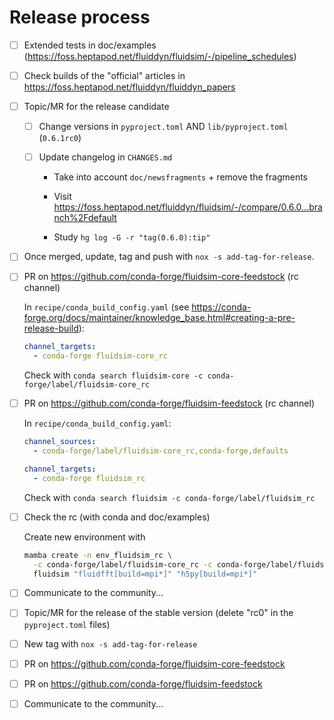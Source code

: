 # Release process

- [ ] Extended tests in doc/examples
  (<https://foss.heptapod.net/fluiddyn/fluidsim/-/pipeline_schedules>)

- [ ] Check builds of the "official" articles in
  <https://foss.heptapod.net/fluiddyn/fluiddyn_papers>

- [ ] Topic/MR for the release candidate

  - [ ] Change versions in `pyproject.toml` AND `lib/pyproject.toml` (`0.6.1rc0`)

  - [ ] Update changelog in `CHANGES.md`

    - Take into account `doc/newsfragments` + remove the fragments

    - Visit
      <https://foss.heptapod.net/fluiddyn/fluidsim/-/compare/0.6.0...branch%2Fdefault>

    - Study `hg log -G -r "tag(0.6.0):tip"`

- [ ] Once merged, update, tag and push with `nox -s add-tag-for-release`.

- [ ] PR on <https://github.com/conda-forge/fluidsim-core-feedstock> (rc channel)

  In `recipe/conda_build_config.yaml` (see
  <https://conda-forge.org/docs/maintainer/knowledge_base.html#creating-a-pre-release-build>):

  ```yaml
  channel_targets:
    - conda-forge fluidsim-core_rc
  ```

  Check with `conda search fluidsim-core -c conda-forge/label/fluidsim-core_rc`

- [ ] PR on <https://github.com/conda-forge/fluidsim-feedstock> (rc channel)

  In `recipe/conda_build_config.yaml`:

  ```yaml
  channel_sources:
    - conda-forge/label/fluidsim-core_rc,conda-forge,defaults

  channel_targets:
    - conda-forge fluidsim_rc
  ```

  Check with `conda search fluidsim -c conda-forge/label/fluidsim_rc`

- [ ] Check the rc (with conda and doc/examples)

  Create new environment with

  ```bash
  mamba create -n env_fluidsim_rc \
    -c conda-forge/label/fluidsim-core_rc -c conda-forge/label/fluidsim_rc \
    fluidsim "fluidfft[build=mpi*]" "h5py[build=mpi*]"
  ```

- [ ] Communicate to the community...

- [ ] Topic/MR for the release of the stable version (delete "rc0" in the
  `pyproject.toml` files)

- [ ] New tag with `nox -s add-tag-for-release`

- [ ] PR on <https://github.com/conda-forge/fluidsim-core-feedstock>

- [ ] PR on <https://github.com/conda-forge/fluidsim-feedstock>

- [ ] Communicate to the community...
